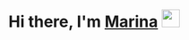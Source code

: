 <h1 align="center">Hi there, I'm <a href="https://daniilshat.ru/" target="_blank">Marina</a> 
<img src="https://github.com/blackcater/blackcater/raw/main/images/Hi.gif" height="32"/></h1>
<!--
**MarinaGromova/MarinaGromova** is a ✨ _special_ ✨ repository because its `README.md` (this file) appears on your GitHub profile.

<h2>👨‍💻 **Frontend**: </h2>
- JavaScript/TypeScript
- HTML
- Css/Scss
- React
- Webpack/parcel
- Git
- -Axios;

👨‍💻 **Backend**: 
- NodeJs
- Axios;
- ExpressJs
- MongoDB

📩 **Contacts**: 
- mail: shtrihh87@mail.ru

